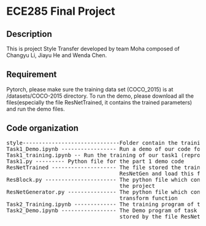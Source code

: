 # ECE285 Final Project 
## Description
This is project Style Transfer developed by team Moha composed of Changyu Li, Jiayu He and Wenda Chen. 

## Requirement
Pytorch, please make sure the training data set (COCO_2015) is at /datasets/COCO-2015 directory. To 
run the demo, please download all the files(especially the file ResNetTrained, it contains the trained parameters) and run the demo files.

## Code organization
<pre>
style------------------------------Folder contain the training images
Task1_Demo.ipynb ----------------- Run a demo of our code for part1  
Task1_training.ipynb -- Run the training of our task1 (reproduces Figure 3 and 4 of our report)  
Task1.py --------- Python file for the part 1 demo code  
ResNetTrained -------------------- The file stored the trained resnet parameters, create an instance of type 
                                   ResNetGen and load this file to get the trained network
ResBlock.py ---------------------- The python file which contained the design of a residual block used in 
                                   the project
ResNetGenerator.py --------------- The python file which contained the design of a ResNet, which is used as 
                                   transform function 
Task2_Training.ipynb ------------- The training program of task 2
Task2_Demo.ipynb ----------------- The Demo program of task 2. The program loads the trained learning parameters 
                                   stored by the file ResNetTrained. 
</pre>
                              
